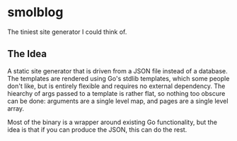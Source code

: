 # smolblog
The tiniest site generator I could think of.

## The Idea

A static site generator that is driven from a JSON file instead of a database.
The templates are rendered using Go's stdlib templates, which some people don't like,
but is entirely flexible and requires no external dependency.
The hiearchy of args passed to a template is rather flat, so nothing too obscure can be done:
arguments are a single level map, and pages are a single level array.

Most of the binary is a wrapper around existing Go functionality, but the idea
is that if you can produce the JSON, this can do the rest.
